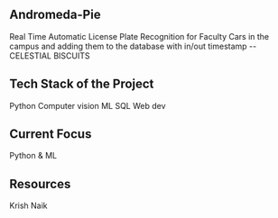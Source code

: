 ## Andromeda-Pie
Real Time Automatic License Plate Recognition for Faculty Cars in the campus and adding them to the database with in/out timestamp -- CELESTIAL BISCUITS

## Tech Stack of the Project
Python
Computer vision
ML
SQL
Web dev

## Current Focus
Python & ML

## Resources
Krish Naik